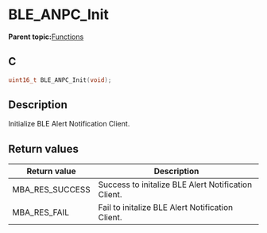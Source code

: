 # BLE\_ANPC\_Init

**Parent topic:**[Functions](GUID-5028AA06-788A-4B7E-B273-018FF2507CA1.md)

## C

```c
uint16_t BLE_ANPC_Init(void);
```

## Description

Initialize BLE Alert Notification Client.

## Return values

|Return value|Description|
|------------|-----------|
|MBA\_RES\_SUCCESS|Success to initalize BLE Alert Notification Client.|
|MBA\_RES\_FAIL|Fail to initalize BLE Alert Notification Client.|

